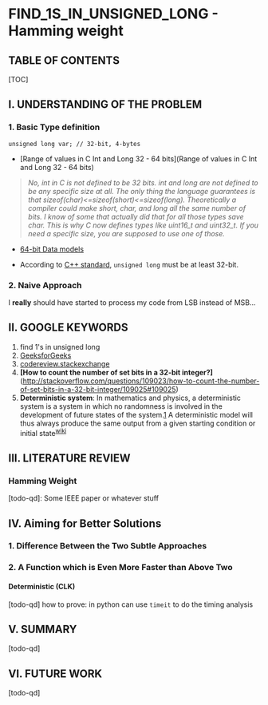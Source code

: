 # FIND_1S_IN_UNSIGNED_LONG - Hamming weight

## TABLE OF CONTENTS

[TOC]

## I. UNDERSTANDING OF THE PROBLEM

### 1. Basic Type definition

``` 
unsigned long var; // 32-bit, 4-bytes
```

- [Range of values in C Int and Long 32 - 64 bits](Range of values in C Int and Long 32 - 64 bits)
> *No, int in C is not defined to be 32 bits. int and long are not defined to be any specific size at all. The only thing the language guarantees is that sizeof(char)<=sizeof(short)<=sizeof(long).*
>*Theoretically a compiler could make short, char, and long all the same number of bits. I know of some that actually did that for all those types save char.*
>*This is why C now defines types like uint16_t and uint32_t. If you need a specific size, you are supposed to use one of those.*

- [64-bit Data models](https://en.wikipedia.org/wiki/64-bit_computing#64-bit_data_models)

- According to [C++ standard](http://en.cppreference.com/w/cpp/language/types), `unsigned long` must be at least 32-bit.

### 2. Naive Approach

I **really** should have started to process my code from LSB instead of MSB...

## II. GOOGLE KEYWORDS

1. find 1's in unsigned long
2. [GeeksforGeeks](http://www.geeksforgeeks.org/count-set-bits-in-an-integer/)
3. [codereview.stackexchange](http://codereview.stackexchange.com/questions/38182/counting-number-of-1s-and-0s-from-integer-with-bitwise-operation)
4. **[How to count the number of set bits in a 32-bit integer?]**(http://stackoverflow.com/questions/109023/how-to-count-the-number-of-set-bits-in-a-32-bit-integer/109025#109025)
4. **Deterministic system**: In mathematics and physics, a deterministic system is a system in which no randomness is involved in the development of future states of the system.[1] A deterministic model will thus always produce the same output from a given starting condition or initial state<sup>[wiki][1]</sup>

## III. LITERATURE REVIEW

### Hamming Weight


[todo-qd]: Some IEEE paper or whatever stuff

## IV. Aiming for Better Solutions

### 1. Difference Between the Two Subtle Approaches

### 2. A Function which is Even More Faster than Above Two

#### Deterministic (CLK)

[todo-qd] how to prove: in python can use `timeit` to do the timing analysis

## V. SUMMARY

[todo-qd]

## VI. FUTURE WORK

[todo-qd]



[1]: https://en.wikipedia.org/wiki/Deterministic_system
